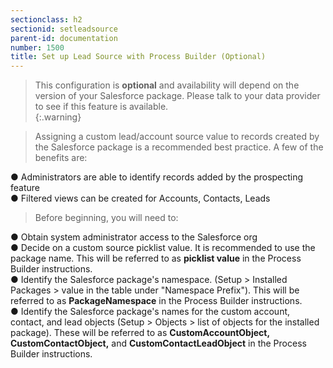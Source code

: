 ```yaml
---
sectionclass: h2
sectionid: setleadsource
parent-id: documentation
number: 1500
title: Set up Lead Source with Process Builder (Optional)
---
```

>This configuration is **optional** and availability will depend on the version of your Salesforce package.  Please talk to your data provider to see if this feature is available.  
{:.warning}

>Assigning a custom lead/account source value to records created by the Salesforce package is a recommended best practice.  A few of the benefits are:  

●  Administrators are able to identify records added by the prospecting feature  
●  Filtered views can be created for Accounts, Contacts, Leads


>Before beginning, you will need to:  

●  Obtain system administrator access to the Salesforce org   
●  Decide on a custom source picklist value.  It is recommended to use the package name. This will be referred to as **picklist value** in the Process Builder instructions.  
●  Identify the Salesforce package's namespace. (Setup > Installed Packages > value in the table under "Namespace Prefix").  This will be referred to as **PackageNamespace** in the Process Builder instructions.  
●  Identify the Salesforce package's names for the custom account, contact, and lead objects (Setup > Objects > list of objects for the installed package). These will be referred to as **CustomAccountObject, CustomContactObject,** and **CustomContactLeadObject** in the Process Builder instructions.  
